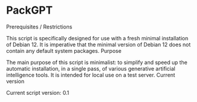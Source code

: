 # PackGPT

Prerequisites / Restrictions

This script is specifically designed for use with a fresh minimal installation of Debian 12. It is imperative that the minimal version of Debian 12 does not contain any default system packages.
Purpose

The main purpose of this script is minimalist: to simplify and speed up the automatic installation, in a single pass, of various generative artificial intelligence tools. It is intended for local use on a test server.
Current version

Current script version: 0.1
